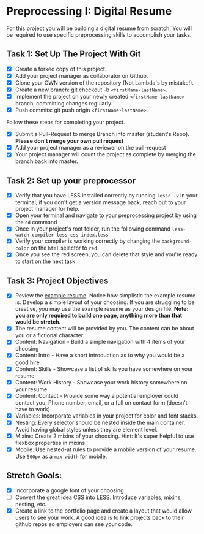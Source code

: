 # Preprocessing I: Digital Resume

For this project you will be building a digital resume from scratch. You will be required to use specific preprocessing skills to accomplish your tasks.  

## Task 1: Set Up The Project With Git

- [x] Create a forked copy of this project.
- [x] Add your project manager as collaborator on Github.
- [x] Clone your OWN version of the repository (Not Lambda's by mistake!).
- [x] Create a new branch: git checkout -b `<firstName-lastName>`.
- [x] Implement the project on your newly created `<firstName-lastName>` branch, committing changes regularly.
- [x] Push commits: git push origin `<firstName-lastName>`.
 
Follow these steps for completing your project.

- [x] Submit a Pull-Request to merge <firstName-lastName> Branch into master (student's  Repo). **Please don't merge your own pull request**
- [x] Add your project manager as a reviewer on the pull-request
- [x] Your project manager will count the project as complete by merging the branch back into master.

## Task 2: Set up your preprocessor

- [x] Verify that you have LESS installed correctly by running `lessc -v` in your terminal, if you don't get a version message back, reach out to your project manager for help.
- [x] Open your terminal and navigate to your preprocessing project by using the `cd` command
- [x] Once in your project's root folder, run the following command `less-watch-compiler less css index.less`
- [x] Verify your compiler is working correctly by changing the `background-color` on the `html` selector to `red`
- [x] Once you see the red screen, you can delete that style and you're ready to start on the next task

## Task 3: Project Objectives

- [x] Review the [example resume](resume-example.png).  Notice how simplistic the example resume is.  Develop a simple layout of your choosing. If you are struggling to be creative, you may use the example resume as your design file. 
**Note: you are only required to build one page, anything more than that would be stretch.**
- [x] The resume content will be provided by you. The content can be about you or a fictional character.  
- [x] Content: Navigation - Build a simple navigation with 4 items of your choosing
- [x] Content: Intro - Have a short introduction as to why you would be a good hire
- [x] Content: Skills - Showcase a list of skills you have somewhere on your resume
- [x] Content: Work History - Showcase your work history somewhere on your resume
- [x] Content: Contact - Provide some way a potential employer could contact you.  Phone number, email, or a full on contact form (doesn't have to work)
- [x] Variables: Incorporate variables in your project for color and font stacks.  
- [x] Nesting: Every selector should be nested inside the main container.  Avoid having global styles unless they are element level.
- [x] Mixins: Create 2 mixins of your choosing. Hint: It's super helpful to use flexbox properties in mixins
- [x] Mobile: Use nested-at rules to provide a mobile version of your resume.  Use `500px` as a `max-width` for mobile.

## Stretch Goals:

- [x] Incorporate a google font of your choosing
- [ ] Convert the great idea CSS into LESS.  Introduce variables, mixins, nesting, etc.
- [x] Create a link to the portfolio page and create a layout that would allow users to see your work.  A good idea is to link projects back to their github repos so employers can see your code.